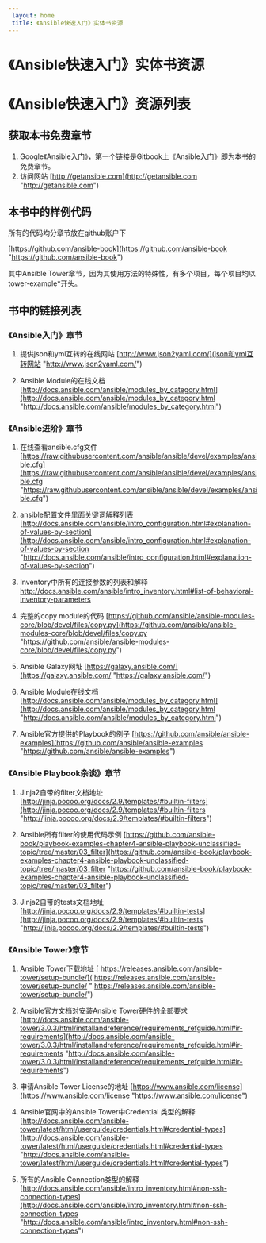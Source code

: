 ```yaml
---
 layout: home
 title: 《Ansible快速入门》实体书资源
---
```


# 《Ansible快速入门》实体书资源
# 《Ansible快速入门》资源列表

## 获取本书免费章节

1. Google《Ansible入门》，第一个链接是Gitbook上《Ansible入门》即为本书的免费章节。
2. 访问网站 [http://getansible.com](http://getansible.com "http://getansible.com")

## 本书中的样例代码

所有的代码均分章节放在github账户下

[https://github.com/ansible-book](https://github.com/ansible-book "https://github.com/ansible-book")

其中Ansible Tower章节，因为其使用方法的特殊性，有多个项目，每个项目均以tower-example*开头。

## 书中的链接列表

### 《Ansible入门》章节
1. 提供json和yml互转的在线网站 [http://www.json2yaml.com/](json和yml互转网站 "http://www.json2yaml.com/")

2. Ansible Module的在线文档
[http://docs.ansible.com/ansible/modules_by_category.html](http://docs.ansible.com/ansible/modules_by_category.html "http://docs.ansible.com/ansible/modules_by_category.html")

### 《Ansible进阶》章节
1. 在线查看ansible.cfg文件
[https://raw.githubusercontent.com/ansible/ansible/devel/examples/ansible.cfg](https://raw.githubusercontent.com/ansible/ansible/devel/examples/ansible.cfg "https://raw.githubusercontent.com/ansible/ansible/devel/examples/ansible.cfg")

2. ansible配置文件里面关键词解释列表
[http://docs.ansible.com/ansible/intro_configuration.html#explanation-of-values-by-section](http://docs.ansible.com/ansible/intro_configuration.html#explanation-of-values-by-section "http://docs.ansible.com/ansible/intro_configuration.html#explanation-of-values-by-section")

3. Inventory中所有的连接参数的列表和解释
[http://docs.ansible.com/ansible/intro_inventory.html#list-of-behavioral-inventory-parameters ](http://docs.ansible.com/ansible/intro_inventory.html#list-of-behavioral-inventory-parameters  "http://docs.ansible.com/ansible/intro_inventory.html#list-of-behavioral-inventory-parameters ")

4. 完整的copy module的代码
[https://github.com/ansible/ansible-modules-core/blob/devel/files/copy.py](https://github.com/ansible/ansible-modules-core/blob/devel/files/copy.py "https://github.com/ansible/ansible-modules-core/blob/devel/files/copy.py")

5. Ansible Galaxy网址
[https://galaxy.ansible.com/](https://galaxy.ansible.com/ "https://galaxy.ansible.com/")

6. Ansible Module在线文档
[http://docs.ansible.com/ansible/modules_by_category.html](http://docs.ansible.com/ansible/modules_by_category.html "http://docs.ansible.com/ansible/modules_by_category.html")

7. Ansible官方提供的Playbook的例子
[https://github.com/ansible/ansible-examples](https://github.com/ansible/ansible-examples "https://github.com/ansible/ansible-examples")


### 《Ansible Playbook杂谈》章节

1. Jinja2自带的filter文档地址
[http://jinja.pocoo.org/docs/2.9/templates/#builtin-filters](http://jinja.pocoo.org/docs/2.9/templates/#builtin-filters "http://jinja.pocoo.org/docs/2.9/templates/#builtin-filters")

2. Ansible所有filter的使用代码示例
[https://github.com/ansible-book/playbook-examples-chapter4-ansible-playbook-unclassified-topic/tree/master/03_filter](https://github.com/ansible-book/playbook-examples-chapter4-ansible-playbook-unclassified-topic/tree/master/03_filter "https://github.com/ansible-book/playbook-examples-chapter4-ansible-playbook-unclassified-topic/tree/master/03_filter")

3. Jinja2自带的tests文档地址
[http://jinja.pocoo.org/docs/2.9/templates/#builtin-tests](http://jinja.pocoo.org/docs/2.9/templates/#builtin-tests "http://jinja.pocoo.org/docs/2.9/templates/#builtin-tests")

### 《Ansible Tower》章节

1. Ansible Tower下载地址
[ https://releases.ansible.com/ansible-tower/setup-bundle/]( https://releases.ansible.com/ansible-tower/setup-bundle/ " https://releases.ansible.com/ansible-tower/setup-bundle/")

2. Ansible官方文档对安装Ansible Tower硬件的全部要求
[http://docs.ansible.com/ansible-tower/3.0.3/html/installandreference/requirements_refguide.html#ir-requirements](http://docs.ansible.com/ansible-tower/3.0.3/html/installandreference/requirements_refguide.html#ir-requirements "http://docs.ansible.com/ansible-tower/3.0.3/html/installandreference/requirements_refguide.html#ir-requirements")

3. 申请Ansible Tower License的地址
[https://www.ansible.com/license](https://www.ansible.com/license "https://www.ansible.com/license")

4. Ansible官网中的Ansible Tower中Credential 类型的解释
[http://docs.ansible.com/ansible-tower/latest/html/userguide/credentials.html#credential-types](http://docs.ansible.com/ansible-tower/latest/html/userguide/credentials.html#credential-types "http://docs.ansible.com/ansible-tower/latest/html/userguide/credentials.html#credential-types")

5. 所有的Ansible Connection类型的解释
[http://docs.ansible.com/ansible/intro_inventory.html#non-ssh-connection-types](http://docs.ansible.com/ansible/intro_inventory.html#non-ssh-connection-types "http://docs.ansible.com/ansible/intro_inventory.html#non-ssh-connection-types")
